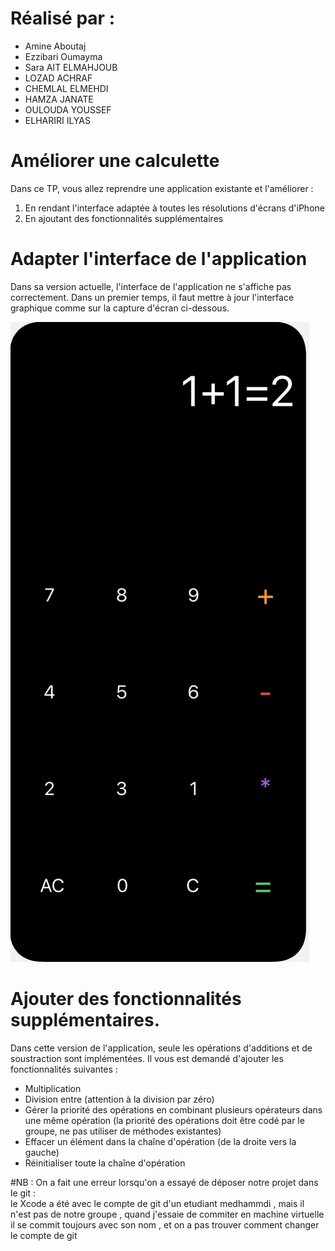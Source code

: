# Réalisé par :
- Amine Aboutaj
- Ezzibari Oumayma
- Sara AIT ELMAHJOUB
- LOZAD ACHRAF
- CHEMLAL ELMEHDI
- HAMZA JANATE
- OULOUDA YOUSSEF
- ELHARIRI ILYAS


# Améliorer une calculette
Dans ce TP, vous allez reprendre une application existante et l'améliorer : 
1) En rendant l'interface adaptée à toutes les résolutions d'écrans d'iPhone
2) En ajoutant des fonctionnalités supplémentaires

# Adapter l'interface de l'application
Dans sa version actuelle, l'interface de l'application ne s'affiche pas correctement. Dans un premier temps, il faut mettre à jour l'interface graphique
comme sur la capture d'écran ci-dessous. 

![Alt text](Screenshot%202022-11-23%20at%2011.42.08.png?raw=true "Title")


# Ajouter des fonctionnalités supplémentaires. 
Dans cette version de l'application, seule les opérations d'additions et de soustraction sont implémentées. Il vous est demandé d'ajouter les fonctionnalités suivantes : 
- Multiplication 
- Division entre (attention à la division par zéro)
- Gérer la priorité des opérations en combinant plusieurs opérateurs dans une même opération (la priorité des opérations doit être codé par le groupe, ne pas utiliser de méthodes existantes)
- Effacer un élément dans la chaîne d'opération (de la droite vers la gauche) 
- Réinitialiser toute la chaîne d'opération

#NB : On a fait une erreur lorsqu'on a essayé de déposer notre projet dans le git :  
le Xcode a été avec le compte de git d'un etudiant medhammdi  , mais il n'est pas de notre groupe , quand j'essaie de commiter en machine virtuelle il se commit toujours avec son nom , et on a pas trouver comment changer le compte de git

